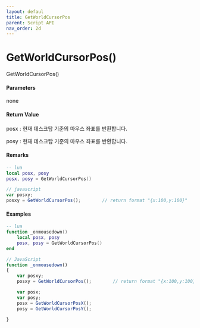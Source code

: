 ```yaml
---
layout: defaul
title: GetWorldCursorPos
parent: Script API
nav_order: 2d
---
```


# GetWorldCursorPos\(\)

GetWorldCursorPos\(\)

#### Parameters

none

#### Return Value

posx : 현재 데스크탑 기준의 마우스 좌표를 반환합니다.

posy : 현재 데스크탑 기준의 마우스 좌표를 반환합니다.

#### Remarks



```lua
-- lua
local posx, posy
posx, posy = GetWorldCursorPos()
```

```js
// javascript
var posxy;
posxy = GetWorldCursorPos();        // return format "{x:100,y:100}"
```

#### 

#### Examples

```lua
-- lua
function _onmousedown()
    local posx, posy
    posx, posy = GetWorldCursorPos()
end
```

```js
// JavaScript
function _onmousedown()
{    
    var posxy;
    posxy = GetWorldCursorPos();        // return format "{x:100,y:100}"

    var posx;
    var posy;
    posx = GetWorldCursorPosX();
    posy = GetWorldCursorPosY(); 

}
```



